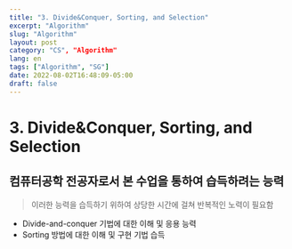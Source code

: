 ```yaml
---
title: "3. Divide&Conquer, Sorting, and Selection"
excerpt: "Algorithm"
slug: "Algorithm"
layout: post
category: "CS", "Algorithm"
lang: en
tags: ["Algorithm", "SG"]
date: 2022-08-02T16:48:09-05:00
draft: false
---
```


# 3. Divide&Conquer, Sorting, and Selection

## 컴퓨터공학 전공자로서 본 수업을 통하여 습득하려는 능력

> 이러한 능력을 습득하기 위하여 상당한 시간에 걸쳐 반복적인 노력이 필요함

- Divide-and-conquer 기법에 대한 이해 및 응용 능력
- Sorting 방법에 대한 이해 및 구현 기법 습득